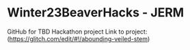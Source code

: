 # Winter23BeaverHacks - JERM
GitHub for TBD Hackathon project
Link to project: (https://glitch.com/edit/#!/abounding-veiled-stem)
